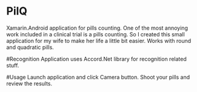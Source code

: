 # PilQ
Xamarin.Android application for pills counting.
One of the most annoying work included in a clinical trial is a pills counting. So I created this small application for my wife to make her life a little bit easier.
Works with round and quadratic pills.

#Recognition
Application uses Accord.Net library for recognition related stuff.

#Usage
Launch application and click Camera button.
Shoot your pills and review the results.